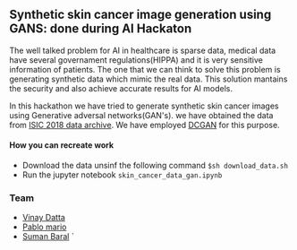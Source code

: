 ## Synthetic skin cancer image generation using GANS: done during AI Hackaton

The well talked problem for AI in healthcare is sparse data, medical data have several governament regulations(HIPPA) and it is very sensitive information of patients. The one that we can think to solve this problem is generating synthetic data which mimic the real data. This solution  mantains the security and also achieve accurate results for AI models. 

In this hackathon we have tried to generate synthetic skin cancer images using Generative adversal networks(GAN's). we have obtained the data from [ISIC 2018 data archive](https://challenge2018.isic-archive.com). We have employed [DCGAN](https://arxiv.org/pdf/1511.06434.pdf) for this purpose.


#### How you can recreate work
* Download the data unsinf the following command
`$sh download_data.sh`
* Run the jupyter notebook `skin_cancer_data_gan.ipynb`

### Team
* [Vinay Datta](https://www.linkedin.com/in/vinaydatta2020/)
* [Pablo mario](https://www.linkedin.com/in/pablonm/)
* [Suman Baral](https://www.linkedin.com/in/suman-baral1/)
`


 


